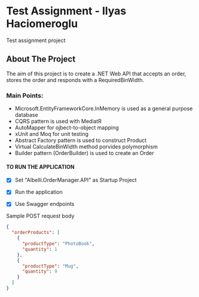 # Test Assignment - Ilyas Haciomeroglu #
Test assignment project

<!-- ABOUT THE PROJECT -->
## About The Project

The aim of this project is to create a .NET Web API that accepts an order, stores the order and responds with a RequiredBinWidth.


### Main Points:
* Microsoft.EntityFrameworkCore.InMemory is used as a general purpose database
* CQRS pattern is used with MediatR
* AutoMapper for ojbect-to-object mapping
* xUnit and Moq for unit testing
* Abstract Factory pattern is used to construct Product
* Virtual CalculateBinWidth method porvides polymorphism
* Builder pattern (OrderBuilder) is used to create an Order


#### TO RUN THE APPLICATION

- [x] Set "Albelli.OrderManager.API" as Startup Project

- [x] Run the application

- [x] Use Swagger endpoints

Sample POST request body
```json
{
  "orderProducts": [
    {
      "productType": "PhotoBook",
      "quantity": 1
    },
    {
      "productType": "Mug",
      "quantity": 9
    }
  ]
}
```
